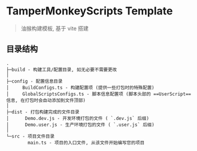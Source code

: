# TamperMonkeyScripts Template

> 油猴构建模板, 基于 vite 搭建

## 目录结构

```plain
.
├─build - 构建工具/配置目录, 如无必要不需要更改 
│          
├─config - 配置信息目录
│     BuildConfigs.ts - 构建配置项 (提供一些打包时的特殊配置)
│     GlobalScriptsConfigs.ts - 脚本信息配置项 (脚本头部的 ==UserScript== 信息, 在打包时会自动添加到文件顶部) 
│          
├─dist - 打包构建完成的文件目录
│      Demo.dev.js - 开发环境打包的文件 ( `.dev.js` 后缀)
│      Demo.user.js - 生产环境打包的文件 ( `.user.js` 后缀)
│              
└─src - 项目文件目录
        main.ts - 项目的入口文件, 从该文件开始编写您的项目
```
